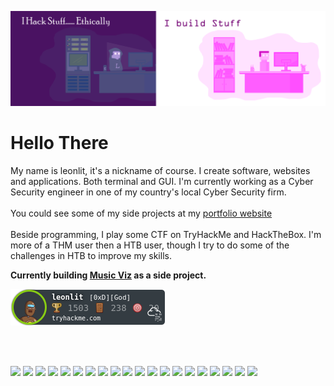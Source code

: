[![Header](assets/banner.png "Header")](https://github.com/Leonlit/)

# Hello There 

My name is leonlit, it's a nickname of course. I create software, websites and applications. Both terminal and GUI. 
I'm currently working as a Cyber Security engineer in one of my country's local Cyber Security firm. 
<br><br>
You could see some of my side projects at my [portfolio website](https://leonlit.com)
<br><br>
Beside programming, I play some CTF on TryHackMe and HackTheBox. I'm more of a THM user then a HTB user, though I try to do some of the challenges in HTB to improve my skills.

**Currently building [Music Viz](https://leonlit.com/projects/music-viz/) as a side project.**

![TryHackMe ranking](assets/leonlit.png)

<br>
<br>

![](https://img.shields.io/badge/OS-Kubuntu-informational?style=flat&logo=kubuntu&logoColor=white&color=750075)
![](https://img.shields.io/badge/OS-Debian-informational?style=flat&logo=debian&logoColor=white&color=750075)
![](https://img.shields.io/badge/Editor-VS_Codium-informational?style=flat&logo=vscodium&logoColor=white&color=750075)
![](https://img.shields.io/badge/Editor-Vim-informational?style=flat&logo=vim&logoColor=white&color=750075)
![](https://img.shields.io/badge/CI%2FCD-git-informational?style=flat&logo=git&logoColor=white&color=750075)
![](https://img.shields.io/badge/Code-JavaScript-informational?style=flat&logo=javascript&logoColor=white&color=750075)
![](https://img.shields.io/badge/Code-Python-informational?style=flat&logo=python&logoColor=white&color=750075)
![](https://img.shields.io/badge/Code-NodeJS-informational?style=flat&logo=node.js&logoColor=white&color=750075)
![](https://img.shields.io/badge/Code-PHP-informational?style=flat&logo=php&logoColor=white&color=750075)
![](https://img.shields.io/badge/Code-Java-informational?style=flat&logo=java&logoColor=white&color=750075)
![](https://img.shields.io/badge/Code-Flask-informational?style=flat&logo=flask&logoColor=white&color=750075)
![](https://img.shields.io/badge/Code-Express.js-informational?style=flat&logo=express&logoColor=white&color=750075)
![](https://img.shields.io/badge/Shell-Bash-informational?style=flat&logo=gnu-bash&logoColor=white&color=750075)
![](https://img.shields.io/badge/VM-VirtualBox-informational?style=flat&logo=virtualbox&logoColor=white&color=750075)
![](https://img.shields.io/badge/VM-VirtualBox-informational?style=flat&logo=virtualbox&logoColor=white&color=750075)
![](https://img.shields.io/badge/Container-Docker-informational?style=flat&logo=docker&logoColor=white&color=750075)
![](https://img.shields.io/badge/DB-MongoDB-informational?style=flat&logo=mongodb&logoColor=white&color=750075)
![](https://img.shields.io/badge/DB-PostgreSQL-informational?style=flat&logo=postgreSQL&logoColor=white&color=750075)
![](https://img.shields.io/badge/Note-Joplin-informational?style=flat&logo=joplin&logoColor=white&color=750075)
![](https://img.shields.io/badge/Network-Wireshark-informational?style=flat&logo=wireshark&logoColor=white&color=750075)
<br>
<br>

